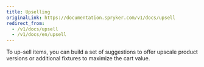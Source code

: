 ```yaml
---
title: Upselling
originalLink: https://documentation.spryker.com/v1/docs/upsell
redirect_from:
  - /v1/docs/upsell
  - /v1/docs/en/upsell
---
```


To up-sell items, you can build a set of suggestions to offer upscale product versions or additional fixtures to maximize the cart value.
